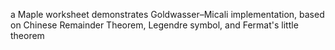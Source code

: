 a Maple worksheet demonstrates Goldwasser–Micali implementation, based on Chinese Remainder Theorem, Legendre symbol, and Fermat's little theorem

